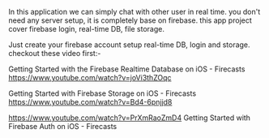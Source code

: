 In this application we can simply chat with other user in real time.
you don't need any server setup, it is completely base on firebase.
this app project cover firebase login, real-time DB, file storage.


Just create your firebase account setup real-time DB, login and storage.
checkout these video first:-

Getting Started with the Firebase Realtime Database on iOS - Firecasts 
https://www.youtube.com/watch?v=joVi3thZOqc


Getting Started with Firebase Storage on iOS - Firecasts
https://www.youtube.com/watch?v=Bd4-6pnjjd8


https://www.youtube.com/watch?v=PrXmRaoZmD4
Getting Started with Firebase Auth on iOS - Firecasts
